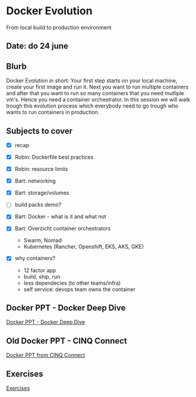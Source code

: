 # Docker Evolution

From local build to production environment

## Date: do 24 june

## Blurb

Docker Evolution in short:
Your first step starts on your local machine, create your first image and run it. Next you want to run multiple containers and after that you want to run so many containers that you need mutliple vm's. Hence you need a container orchestrator.
In this session we will walk trough this evolution process which everybody need to go trough who wants to run containers in production.

## Subjects to cover

- [x] recap
- [x] Robin: Dockerfile best practices
- [x] Robin: resource limits
- [x] Bart: networking
- [x] Bart: storage/volumes
- [ ] build packs demo?

- [x] Bart: Docker - what is it and what not
- [x] Bart: Overzicht container orchestrators
  - Swarm, Nomad
  - Kubernetes (Rancher, Openshift, EKS, AKS, GKE)

- [x] why containers?
  - 12 factor app
  - build, ship, run
  - less dependecies (to other teams/infra)
  - self service: devops team owns the container

## Docker PPT - Docker Deep Dive

[Docker PPT - Docker Deep Dive](./ppt.md)

## Old Docker PPT - CINQ Connect

[Docker PPT from CINQ Connect](./CINQ-Connect-Containers-101.pptx)

## Exercises

[Exercises](./exercises/exercises.md)